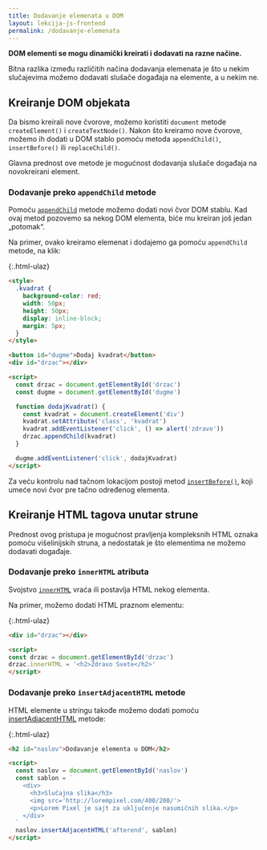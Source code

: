 ```yaml
---
title: Dodavanje elemenata u DOM
layout: lekcija-js-frontend
permalink: /dodavanje-elemenata
---
```


**DOM elementi se mogu dinamički kreirati i dodavati na razne načine.**

Bitna razlika između različitih načina dodavanja elemenata je što u nekim slučajevima možemo dodavati slušače događaja na elemente, a u nekim ne. 

## Kreiranje DOM objekata

Da bismo kreirali nove čvorove, možemo koristiti `document` metode `createElement()` i `createTextNode()`. Nakon što kreiramo nove čvorove, možemo ih dodati u DOM stablo pomoću metoda `appendChild()`, `insertBefore()` ili `replaceChild()`.

Glavna prednost ove metode je mogućnost dodavanja slušače događaja na novokreirani element. 

### Dodavanje preko `appendChild` metode

Pomoću [`appendChild`](https://developer.mozilla.org/en-US/docs/Web/API/Node/appendChild) metode možemo dodati novi čvor DOM stablu. Kad ovaj metod pozovemo sa nekog DOM elementa, biće mu kreiran još jedan „potomak“.

Na primer, ovako kreiramo elemenat i dodajemo ga pomoću `appendChild` metode, na klik:

{:.html-ulaz}
```html
<style>
  .kvadrat {
    background-color: red;
    width: 50px;
    height: 50px;
    display: inline-block;
    margin: 5px;
  }
</style>

<button id="dugme">Dodaj kvadrat</button>
<div id="drzac"></div>

<script>
  const drzac = document.getElementById('drzac')
  const dugme = document.getElementById('dugme')

  function dodajKvadrat() {
    const kvadrat = document.createElement('div')
    kvadrat.setAttribute('class', 'kvadrat')
    kvadrat.addEventListener('click', () => alert('zdravo'))
    drzac.appendChild(kvadrat)
  }

  dugme.addEventListener('click', dodajKvadrat)
</script>
```

Za veću kontrolu nad tačnom lokacijom postoji metod [`insertBefore()`](https://developer.mozilla.org/en-US/docs/Web/API/Node/insertBefore), koji umeće novi čvor pre tačno određenog elementa. 

## Kreiranje HTML tagova unutar strune

Prednost ovog pristupa je mogućnost pravljenja kompleksnih HTML oznaka pomoću višelinijskih struna, a nedostatak je što elementima ne možemo dodavati događaje.

### Dodavanje preko `innerHTML` atributa

Svojstvo [`innerHTML`](https://developer.mozilla.org/en-US/docs/Web/API/Element/innerHTML) vraća ili postavlja HTML nekog elementa. 

Na primer, možemo dodati HTML praznom elementu:

{:.html-ulaz}
```html
<div id="drzac"></div>

<script>
const drzac = document.getElementById('drzac')
drzac.innerHTML = '<h2>Zdravo Svete</h2>'
</script>
```

### Dodavanje preko `insertAdjacentHTML` metode

HTML elemente u stringu takođe možemo dodati pomoću [insertAdjacentHTML](https://developer.mozilla.org/en-US/docs/Web/API/Element/insertAdjacentHTML) metode:

{:.html-ulaz}
```html
<h2 id="naslov">Dodavanje elementa u DOM</h2>

<script>
  const naslov = document.getElementById('naslov')
  const sablon = `
    <div>
      <h3>Slučajna slika</h3>
      <img src='http://lorempixel.com/400/200/'>
      <p>Lorem Pixel je sajt za uključenje nasumičnih slika.</p>
    </div>
  `
  naslov.insertAdjacentHTML('afterend', sablon) 
</script>
```

